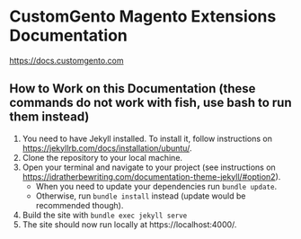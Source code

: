 # CustomGento Magento Extensions Documentation

https://docs.customgento.com

## How to Work on this Documentation (these commands do not work with fish, use bash to run them instead)

1. You need to have Jekyll installed. To install it, follow instructions
   on https://jekyllrb.com/docs/installation/ubuntu/.
2. Clone the repository to your local machine.
3. Open your terminal and navigate to your project (see instructions
   on https://idratherbewriting.com/documentation-theme-jekyll/#option2).
    - When you need to update your dependencies run `bundle update`.
    - Otherwise, run `bundle install` instead (update would be recommended though).
4. Build the site with `bundle exec jekyll serve`
5. The site should now run locally at https://localhost:4000/.
